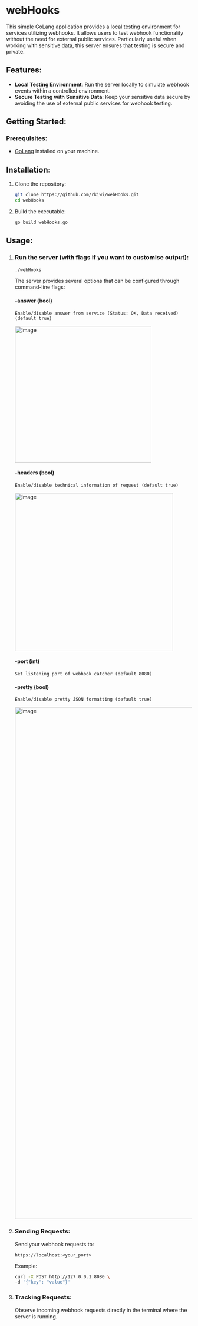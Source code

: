# webHooks

This simple GoLang application provides a local testing environment for services utilizing webhooks. It allows users to test webhook functionality without the need for external public services. Particularly useful when working with sensitive data, this server ensures that testing is secure and private.

## Features:

- **Local Testing Environment**: Run the server locally to simulate webhook events within a controlled environment.
- **Secure Testing with Sensitive Data**: Keep your sensitive data secure by avoiding the use of external public services for webhook testing.

## Getting Started:

### Prerequisites:

- [GoLang](https://golang.org/) installed on your machine.

## Installation:

1. Clone the repository:

   ```bash
   git clone https://github.com/rkiwi/webHooks.git
   cd webHooks
   ```
2. Build the executable:

   ```bash
   go build webHooks.go
   ```

## Usage:

1. ### Run the server (with flags if you want to customise output):
   ```bash
   ./webHooks
   ```

   The server provides several options that can be configured through command-line flags:

     #### -answer (bool)
   ```text
   Enable/disable answer from service (Status: OK, Data received) (default true)
   ```
   <img width="370" alt="image" src="https://github.com/rkiwi/webHooks/assets/68079296/fe5c0124-bc32-4f00-9a62-215ee84fac11">
   
   
     #### -headers  (bool)
   ```text
   Enable/disable technical information of request (default true)
   ```
   <img width="429" alt="image" src="https://github.com/rkiwi/webHooks/assets/68079296/034d9331-768b-452c-a2d6-3cf27f2384ec">


     #### -port (int)
   ```text
   Set listening port of webhook catcher (default 8080)
   ```


      #### -pretty  (bool)
   ```text
   Enable/disable pretty JSON formatting (default true)
   ```
   <img width="1390" alt="image" src="https://github.com/rkiwi/webHooks/assets/68079296/7c67dc8b-d899-4aa7-aff9-243750e6107b">

3. ### Sending Requests:

   Send your webhook requests to:
   ```text
   https://localhost:<your_port>
   ```
   Example:
   ```bash
   curl -X POST http://127.0.0.1:8080 \                                                                                                                                                                                        ─╯
   -d '{"key": "value"}'
   ```
4. ### Tracking Requests:

   Observe incoming webhook requests directly in the terminal where the server is running.

